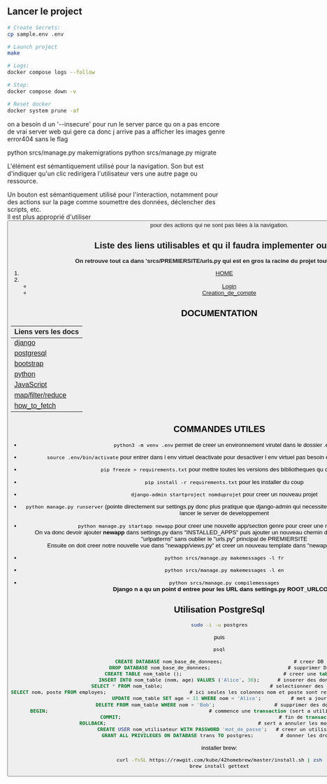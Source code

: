 ## Lancer le project

```bash
# Create Secrets:
cp sample.env .env

# Launch project
make

# Logs:
docker compose logs --follow

# Stop:
docker compose down -v

# Reset docker
docker system prune -af
```

on a besoin d un '--insecure' pour run le server parce qu on a pas encore de vrai server web qui gere ca donc j arrive pas a afficher les images genre error404 sans le flag

python srcs/manage.py makemigrations
python srcs/manage.py migrate


L'élément <a> est sémantiquement utilisé pour la navigation. Son but est d'indiquer qu'un clic redirigera l'utilisateur vers une autre page ou ressource.  

Un bouton est sémantiquement utilisé pour l'interaction, notamment pour des actions sur la page comme soumettre des données, déclencher des scripts, etc.  
Il est plus approprié d'utiliser <button> pour des actions qui ne sont pas liées à la navigation.

## Liste des liens utilisables et qu il faudra implementer ou pas

**On retrouve tout ca dans 'srcs/PREMIERSITE/urls.py qui est en gros la racine du projet tout passe par la**  

1. [HOME](http://localhost:8000/)
2.  - [Login](http://localhost:8000/signin/)
    - [Creation_de_compte](http://localhost:8000/signup/)


## DOCUMENTATION

| Liens vers les docs |
| - |
| [django](https://docs.djangoproject.com/en/5.0/contents/) |
| [postgresql](https://www.postgresql.org/docs/current/) |
| [bootstrap](https://getbootstrap.com/docs/5.3/getting-started/introduction/) |
| [python](https://docs.python.org/fr/3/#) |
| [JavaScript](https://www.freecodecamp.org/news/the-complete-javascript-handbook-f26b2c71719c/#justjavascript) |
| [map/filter/reduce](https://www.youtube.com/watch?v=r0xv0uZM5V4) |
| [how_to_fetch](https://www.youtube.com/watch?v=C8bKthavr6E) |


## COMMANDES UTILES

- `python3 -m venv .env` permet de creer un environnement virutel dans le dossier .env

- `source .env/bin/activate` pour entrer dans l env virtuel         deactivate pour desactiver l env virtuel pas besoin de source .env/bin/deactivate

- `pip freeze > requirements.txt` pour mettre toutes les versions des bibliotheques qu on utilise

- `pip install -r requirements.txt` pour les installer du coup

- `django-admin startproject nomduprojet` pour creer un nouveau projet

- `python manage.py runserver` (pointe directement sur settings.py donc plus pratique que django-admin qui necessiterait de preciser quel settings.py)   pour lancer le server de developpement

- `python manage.py startapp newapp` pour creer une nouvelle app/section genre pour creer une nouvelle interface  
On va donc devoir ajouter **newapp** dans settings.py dans "INSTALLED_APPS" puis ajouter un nouveau chemin d URL dans "newapp/urls.py" dans "urlpatterns" sans oublier le "urls.py" principal de PREMIERSITE  
Ensuite on doit creer notre nouvelle vue dans "newapp/views.py" et creer un nouveau template dans "newapp/templates/nom/index.html".  

- `python srcs/manage.py makemessages -l fr`  
- `python srcs/manage.py makemessages -l en`  
- `python srcs/manage.py compilemessages`  
**Django n a qu un point d entree pour les URL dans settings.py ROOT_URLCONF**  

## Utilisation PostgreSql  

```bash
sudo -i -u postgres
```  
puis  
```bash
psql
```  

```sql
CREATE DATABASE nom_base_de_donnees;                        # creer DB
DROP DATABASE nom_base_de_donnees;                          # supprimer DB
CREATE TABLE nom_table ();                                  # creer une table
INSERT INTO nom_table (nom, age) VALUES ('Alice', 30);      # inserer des donnees
SELECT * FROM nom_table;                                    # selectionner des donnees
SELECT nom, poste FROM employes;                            # ici seules les colonnes nom et poste sont retournes a chaque ligne de la table
UPDATE nom_table SET age = 31 WHERE nom = 'Alice';          # met a jour
DELETE FROM nom_table WHERE nom = 'Bob';                    # supprimer des donnees
BEGIN;                                                      # commence une transaction (sert a utiliser une liste de commandes)
COMMIT;                                                     # fin de transaction
ROLLBACK;                                                   # sert a annuler les modifications
CREATE USER nom_utilisateur WITH PASSWORD 'mot_de_passe';   # creer un utilisateur
GRANT ALL PRIVILEGES ON DATABASE trans TO postgres;         # donner les droits
```  



installer brew:  
```bash
curl -fsSL https://rawgit.com/kube/42homebrew/master/install.sh | zsh
brew install gettext
```
